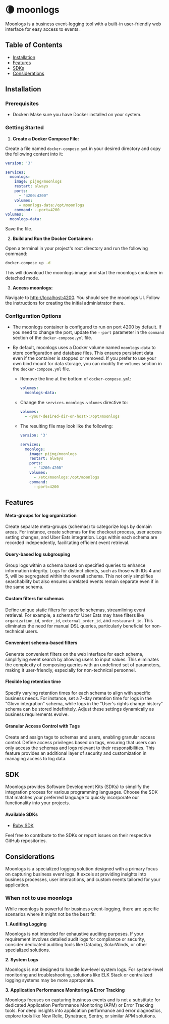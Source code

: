 
# 🌘 moonlogs

Moonlogs is a business event-logging tool with a built-in user-friendly web interface for easy access to events.

## Table of Contents

- [Installation](#installation)
- [Features](#features)
- [SDKs](#SDK)
- [Considerations](#considerations)


## Installation

### Prerequisites

- Docker: Make sure you have Docker installed on your system.

### Getting Started

1. **Create a Docker Compose File:**

Create a file named `docker-compose.yml` in your desired directory and copy the following content into it:

```yaml
version: '3'

services:
  moonlogs:
    image: pijng/moonlogs
    restart: always
    ports:
      - "4200:4200"
    volumes:
      - moonlogs-data:/opt/moonlogs
    command: --port=4200
volumes:
  moonlogs-data:
```

Save the file.

2. **Build and Run the Docker Containers:**

Open a terminal in your project's root directory and run the following command:

```bash
docker-compose up -d
```

This will download the moonlogs image and start the moonlogs container in detached mode.

3. **Access moonlogs:**

Navigate to [http://localhost:4200](http://localhost:<your-port>). You should see the moonlogs UI. Follow the instructions for creating the initial administrator there.


### Configuration Options

- The moonlogs container is configured to run on port 4200 by default. If you need to change the port, update the `--port` parameter in the `command` section of the `docker-compose.yml` file.

- By default, moonlogs uses a Docker volume named `moonlogs-data` to store configuration and database files. This ensures persistent data even if the container is stopped or removed.
If you prefer to use your own bind mount for data storage, you can modify the `volumes` section in the `docker-compose.yml` file.

    * Remove the line at the bottom of `docker-compose.yml`:

        ```yaml
        volumes:
          moonlogs-data:
        ```

    * Change the `services.moonlogs.volumes` directive to:

        ```yaml
        volumes:
          - <your-desired-dir-on-host>:/opt/moonlogs
        ```

    * The resulting file may look like the following:

        ```yaml
        version: '3'

        services:
          moonlogs:
            image: pijng/moonlogs
            restart: always
            ports:
              - "4200:4200"
            volumes:
              - /etc/moonlogs:/opt/moonlogs
            command:
              --port=4200
        ```

## Features

#### Meta-groups for log organization

Create separate meta-groups (schemas) to categorize logs by domain areas. For instance, create schemas for the checkout process, user access setting changes, and Uber Eats integration. Logs within each schema are recorded independently, facilitating efficient event retrieval.

#### Query-based log subgrouping

Group logs within a schema based on specified queries to enhance information integrity. Logs for distinct clients, such as those with IDs 4 and 5, will be segregated within the overall schema. This not only simplifies searchability but also ensures unrelated events remain separate even if in the same schema.

#### Custom filters for schemas

Define unique static filters for specific schemas, streamlining event retrieval. For example, a schema for Uber Eats may have filters like `organization_id`, `order_id`, `external_order_id`, and `restaurant_id`. This eliminates the need for manual DSL queries, particularly beneficial for non-technical users.

#### Convenient schema-based filters

Generate convenient filters on the web interface for each schema, simplifying event search by allowing users to input values. This eliminates the complexity of composing queries with an undefined set of parameters, making it user-friendly, especially for non-technical personnel.

#### Flexible log retention time

Specify varying retention times for each schema to align with specific business needs. For instance, set a 7-day retention time for logs in the "Glovo integration" schema, while logs in the "User's rights change history" schema can be stored indefinitely. Adjust these settings dynamically as business requirements evolve.

#### Granular Access Control with Tags

Create and assign tags to schemas and users, enabling granular access control. Define access privileges based on tags, ensuring that users can only access the schemas and logs relevant to their responsibilities. This feature provides an additional layer of security and customization in managing access to log data.

## SDK

Moonlogs provides Software Development Kits (SDKs) to simplify the integration process for various programming languages. Choose the SDK that matches your preferred language to quickly incorporate our functionality into your projects.

#### Available SDKs

- [Ruby SDK](https://github.com/pijng/moonlogs-ruby)

Feel free to contribute to the SDKs or report issues on their respective GitHub repositories.


## Considerations

Moonlogs is a specialized logging solution designed with a primary focus on capturing business event logs. It excels at providing insights into business processes, user interactions, and custom events tailored for your application.

### When not to use moonlogs

While moonlogs is powerful for business event-logging, there are specific scenarios where it might not be the best fit:

**1. Auditing Logging**

Moonlogs is not intended for exhaustive auditing purposes. If your requirement involves detailed audit logs for compliance or security, consider dedicated auditing tools like Datadog, SolarWinds, or other specialized solutions.

**2. System Logs**

Moonlogs is not designed to handle low-level system logs. For system-level monitoring and troubleshooting, solutions like ELK Stack or centralized logging systems may be more appropriate.

**3. Application Performance Monitoring & Error Tracking**

Moonlogs focuses on capturing business events and is not a substitute for dedicated Application Performance Monitoring (APM) or Error Tracking tools. For deep insights into application performance and error diagnostics, explore tools like New Relic, Dynatrace, Sentry, or similar APM solutions.
